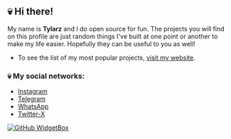 ## 💀 Hi there!

My name is **Tylarz** and I do open source for fun.
The projects you will find on this profile are just random things I've built at one point or another to make my life easier.
Hopefully they can be useful to you as well!

- To see the list of my most popular projects, [visit my website](https://tylarz.net/).

### 💀 My social networks:
- [Instagram](https://instagram.com/07.5.01)
- [Telegram](https://t.me/tylarz)
- [WhatsApp](https://wa.me/50768888888)
- [Twitter-X](https://x.com/Tylarzzzzz)

[![GitHub WidgetBox](https://github-widgetbox.vercel.app/api/profile?username=DS6&data=followers,repositories,stars,commits&theme=nautilus)](https://github.com/DS6)
